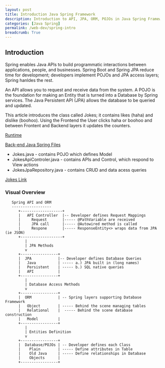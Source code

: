 ```yaml
---
layout: post
title: Introduction Java Spring Framework
description: Introduction to API, JPA, ORM, POJOs in Java Spring Framework
categories: [Java Spring]
permalink: /web-dev/spring-intro
breadcrumb: True
---
```


## Introduction

Spring enables Java APIs to build programmatic interactions between applications, people, and businesses. Spring Boot and Spring JPA reduce time for development; developers implement POJOs and JPA access layers; Spring hanldes the rest.  

An API allows you to request and receive data from the system. A POJO is the foundation for making an Entity that is turned into a Database by Spring services.  The Java Persistent API (JPA) allows the database to be queried and updated.

This article introduces the class called Jokes; it contains likes (haha)  and dislike (boohoo).   Using the Frontend the User clicks haha or boohoo and between Frontent and Backend layers it updates the counters.

[Runtime](https://pages.opencodingsociety.com/java/spring/jokes)

[Back-end Java Spring Files](https://github.com/open-coding-society/spring_2025/tree/master/src/main/java/com/nighthawk/spring_portfolio/mvc/jokes)

- Jokes.java - contains POJO which defines Model
- JokesApiControler.java - contains APIs and Control, which respond to View actions
- JokesJpaRepository.java - contains CRUD and data acess queries

[Jokes Link](https://pages.opencodingsociety.com/java/spring/jokes)

### Visual Overview

```text
   Spring API and ORM
   ------------------
      +-------------------+
      |   API Controller  |-- Developer defines Request Mappings
      |     Request       |----- @PathVariable are received
      |     JPA call      |----- @Autowired method is called
      |     Respone       |----- ResponseEntity<> wraps data from JPA (ie JSON)
      +-------------------+
         |
         | JPA Methods
         v
      +-----------------+
      |  JPA            |-- Developer defines Database Queries
      |   Java          | ----- a.) JPA built in (long names)
      |   Persistent    | ----- b.) SQL native queries
      |   API           | 
      +-----------------+
         |
         | Database Access Methods
         v
      +-----------------+
      |  ORM            | -- Spring layers supporting Database Framework
      |   Object        | ----- Behind the scene managing tables
      |   Relational    |  ----- Behind the scene database construction
      |   Model         |
      +-----------------+
         |
         | Entities Definition
         v
      +-----------------+
      |  Database/POJOs | -- Developer defines each Class
      |    Plain        | ----- Define attributes in Table
      |    Old Java     | ----- Define relationships in Database
      |    Objects      | 
      +-----------------+
```
